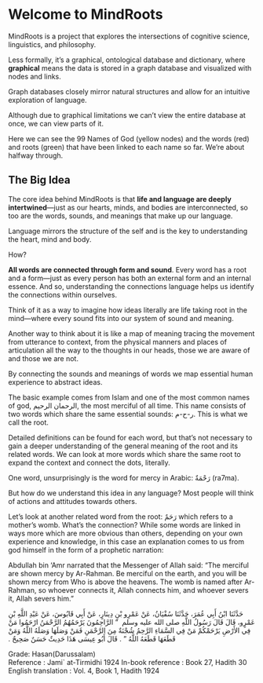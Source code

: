 # Welcome to MindRoots

MindRoots is a project that explores the intersections of cognitive science, linguistics, and philosophy.

Less formally, it’s a graphical, ontological database and dictionary, where **graphical** means the data is stored in a graph database and visualized with nodes and links. 

Graph databases closely mirror natural structures and allow for an intuitive exploration of language.

Although due to graphical limitations we can’t view the entire database at once, we can view parts of it.

Here we can see the 99 Names of God (yellow nodes) and the words (red) and roots (green) that have been linked to each name so far. We’re about halfway through.



## The Big Idea

The core idea behind MindRoots is that **life and language are deeply intertwined**—just as our hearts, minds, and bodies are interconnected, so too are the words, sounds, and meanings that make up our language.

Language mirrors the structure of the self and is the key to understanding the heart, mind and body. 

How?

**All words are connected through form and sound**. Every word has a root and a form—just as every person has both an external form and an internal essence. And so, understanding the connections language helps us identify the connections within ourselves.

Think of it as a way to imagine how ideas literally are life taking root in the mind—where every sound fits into our system of sound and meaning.

Another way to think about it is like a map of meaning tracing the movement from utterance to context, from the physical manners and places of articulation all the way to the thoughts in our heads, those we are aware of and those we are not.

By connecting the sounds and meanings of words we map essential human experience to abstract ideas. 

The basic example comes from Islam and one of the most common names of god, الرحمان الرحيم, the most merciful of all time.  This name consists of two words which share the same essential sounds: ر-ح-م.  This is what we call the root.


Detailed definitions can be found for each word, but that’s not necessary to gain a deeper understanding of the general meaning of the root and its related words.  We can look at more words which share the same root to expand the context and connect the dots, literally.


One word, unsurprisingly is the word for mercy in Arabic: رَحْمَةٌ (ra7ma).

But how do we understand this idea in any language?  Most people will think of actions and attitudes towards others. 

Let’s look at another related word from the root: رَحَمٌ which refers to a mother’s womb. What’s the connection?  While some words are linked in ways more which are more obvious than others, depending on your own experience and knowledge, in this case an explanation comes to us from god himself in the form of a prophetic narration:


Abdullah bin ‘Amr narrated that the Messenger of Allah said:
“The merciful are shown mercy by Ar-Rahman. Be merciful on the earth, and you will be shown mercy from Who is above the heavens. The womb is named after Ar-Rahman, so whoever connects it, Allah connects him, and whoever severs it, Allah severs him.”


حَدَّثَنَا ابْنُ أَبِي عُمَرَ، حَدَّثَنَا سُفْيَانُ، عَنْ عَمْرِو بْنِ دِينَارٍ، عَنْ أَبِي قَابُوسَ، عَنْ عَبْدِ اللَّهِ بْنِ عَمْرٍو، قَالَ قَالَ رَسُولُ اللَّهِ صلى الله عليه وسلم ‏ “‏ الرَّاحِمُونَ يَرْحَمُهُمُ الرَّحْمَنُ ارْحَمُوا مَنْ فِي الأَرْضِ يَرْحَمْكُمْ مَنْ فِي السَّمَاءِ الرَّحِمُ شُجْنَةٌ مِنَ الرَّحْمَنِ فَمَنْ وَصَلَهَا وَصَلَهُ اللَّهُ وَمَنْ قَطَعَهَا قَطَعَهُ اللَّهُ ‏”‏ ‏.‏ قَالَ أَبُو عِيسَى هَذَا حَدِيثٌ حَسَنٌ صَحِيحٌ ‏.‏


Grade:	Hasan(Darussalam)		
Reference	: Jami` at-Tirmidhi 1924
In-book reference	: Book 27, Hadith 30
English translation	: Vol. 4, Book 1, Hadith 1924





